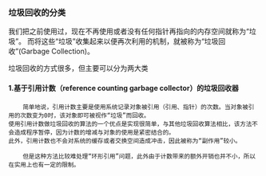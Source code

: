 
### 垃圾回收的分类

我们把之前使用过，现在不再使用或者没有任何指针再指向的内存空间就称为“垃圾”。
而将这些“垃圾”收集起来以便再次利用的机制，就被称为“垃圾回收”(Garbage Collection)。

垃圾回收的方式很多，但主要可以分为两大类

#### 1.基于引用计数（reference counting garbage collector）的垃圾回收器

```
    简单地说，引用计数主要是使用系统记录对象被引用（引用、指针）的次数。当对象被引用的次数变为0时，该对象即可被视作“垃圾”而回收。
使用引用计数做垃圾回收的算法的一个优点是实现很简单，与其他垃圾回收算法相比，该方法不会造成程序暂停，因为计数的增减与对象的使用是紧密结合的。
此外，引用计数也不会对系统的缓存或者交换空间造成冲击，因此被称为“副作用”较小。

    但是这种方法比较难处理“环形引用”问题，此外由于计数带来的额外开销也并不小，所以在实用上也有一定的限制。
```




